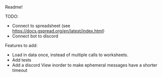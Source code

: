 Readme!

TODO:
* Connect to spreadsheet (see https://docs.gspread.org/en/latest/index.html)
* Connect bot to discord


Features to add:
* Load in data once, instead of multiple calls to worksheets.
* Add tests
* Add a discord View inorder to make ephemeral messages have a shorter timeout